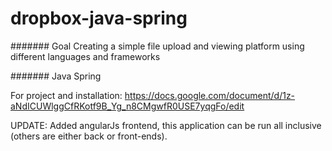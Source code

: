 # dropbox-java-spring

####### Goal
Creating a simple file upload and viewing platform using different languages and frameworks

####### Java Spring

For project and installation:
https://docs.google.com/document/d/1z-aNdICUWlggCfRKotf9B_Yg_n8CMgwfR0USE7yqgFo/edit

UPDATE: Added angularJs frontend, this application can be run all inclusive (others are either back or front-ends).
